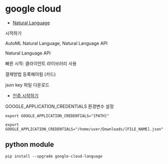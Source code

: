 # google cloud
* [Natural Language](https://cloud.google.com/natural-language/)

시작하기

AutoML Natural Language, Natural Language API


Natural Language API

빠른 시작: 클라이언트 라이브러리 사용

결제방법 등록해야됨 (카드)

json key 파일 다운로드

* [인증 시작하기](https://cloud.google.com/docs/authentication/getting-started)

GOOGLE_APPLICATION_CREDENTIALS 환경변수 설정
```
export GOOGLE_APPLICATION_CREDENTIALS="[PATH]"
```

```
export GOOGLE_APPLICATION_CREDENTIALS="/home/user/Downloads/[FILE_NAME].json"
```

## python module
```
pip install --upgrade google-cloud-language
```